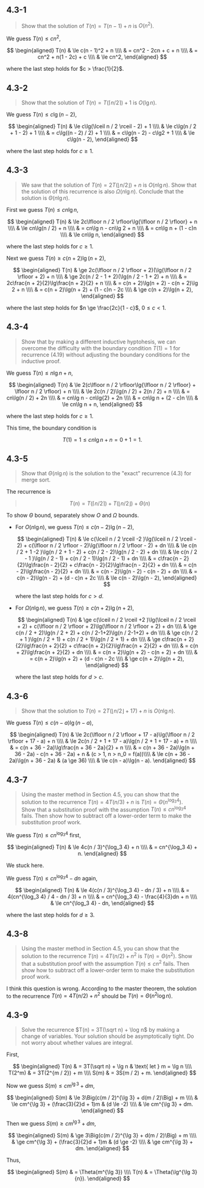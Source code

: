 ## 4.3-1

> Show that the solution of $T(n) = T(n - 1) + n$ is $O(n^2)$.

We guess $T(n) \le cn^2$,

$$
\begin{aligned}
T(n) & \le c(n - 1)^2 + n \\\\
     & =   cn^2 - 2cn + c + n \\\\
     & =   cn^2 + n(1 - 2c) + c \\\\
     & \le cn^2,
\end{aligned}
$$

where the last step holds for $c > \frac{1}{2}$.

## 4.3-2

> Show that the solution of $T(n) = T(\lceil n / 2 \rceil) + 1$ is $O(\lg n)$.

We guess $T(n) \le c\lg(n - 2)$,

$$
\begin{aligned}
T(n) & \le c\lg(\lceil n / 2 \rceil - 2) + 1 \\\\
     & \le c\lg(n / 2 + 1 - 2) + 1 \\\\
     & =   c\lg((n - 2) / 2) + 1 \\\\
     & =   c\lg(n - 2) - c\lg2 + 1 \\\\
     & \le c\lg(n - 2),
\end{aligned}
$$

where the last step holds for $c \ge 1$.

## 4.3-3

> We saw that the solution of $T(n) = 2T(\lfloor n / 2 \rfloor) + n$ is $O(n\lg n)$. Show that the solution of this recurrence is also $\Omega(n\lg n)$. Conclude that the solution is $\Theta(n\lg n)$.

First we guess $T(n) \le cn\lg n$,

$$
\begin{aligned}
T(n) & \le 2c\lfloor n / 2 \rfloor\lg{\lfloor n / 2 \rfloor} + n \\\\
     & \le cn\lg(n / 2) + n \\\\
     & =   cn\lg n - cn\lg 2 + n \\\\
     & =   cn\lg n + (1 - c)n \\\\
     & \le cn\lg n,
\end{aligned}
$$

where the last step holds for $c \ge 1$.

Next we guess $T(n) \ge c(n + 2)\lg(n + 2)$,

$$
\begin{aligned}
T(n) & \ge 2c(\lfloor n / 2 \rfloor + 2)(\lg(\lfloor n / 2 \rfloor + 2) + n \\\\
     & \ge 2c(n / 2 - 1 + 2)(\lg(n / 2 - 1 + 2) + n \\\\
     & =   2c\frac{n + 2}{2}\lg\frac{n + 2}{2} + n \\\\
     & =   c(n + 2)\lg(n + 2) - c(n + 2)\lg 2 + n \\\\
     & =   c(n + 2)\lg(n + 2) + (1 - c)n - 2c \\\\
     & \ge c(n + 2)\lg(n + 2),
\end{aligned}
$$

where the last step holds for $n \ge \frac{2c}{1 - c}$, $0 \le c < 1$.

## 4.3-4

> Show that by making a different inductive hyptohesis, we can overcome the difficulty with the boundary condition $T(1) = 1$ for recurrence $\text{(4.19)}$ without adjusting the boundary conditions for the inductive proof.

We guess $T(n) \le n\lg n + n$,

$$
\begin{aligned}
T(n) & \le 2(c\lfloor n / 2 \rfloor\lg{\lfloor n / 2 \rfloor} + \lfloor n / 2 \rfloor) + n \\\\
     & \le 2c(n / 2)\lg(n / 2) + 2(n / 2) + n \\\\
     & =   cn\lg(n / 2) + 2n \\\\
     & =   cn\lg n - cn\lg{2} + 2n \\\\
     & =   cn\lg n + (2 - c)n \\\\
     & \le cn\lg n + n,
\end{aligned}
$$

where the last step holds for $c \ge 1$.

This time, the boundary condition is

$$T(1) = 1 \le cn\lg n + n = 0 + 1 = 1.$$

## 4.3-5

> Show that $\Theta(n\lg n)$ is the solution to the "exact" recurrence $\text{(4.3)}$ for merge sort.

The recurrence is

> $$T(n) = T(\lceil n / 2 \rceil) + T(\lfloor n / 2 \rfloor) + \Theta(n) \tag{4.3}$$

To show $\Theta$ bound, separately show $O$ and $\Omega$ bounds.

- For $O(n\lg n)$, we guess $T(n) \le c(n - 2)\lg(n - 2)$,

  $$
  \begin{aligned}
  T(n) & \le c(\lceil n / 2 \rceil -2 )\lg(\lceil n / 2 \rceil - 2) + c(\lfloor n / 2 \rfloor - 2)\lg(\lfloor n / 2 \rfloor - 2) + dn \\\\
       & \le c(n / 2 + 1 -2 )\lg(n / 2 + 1 - 2) + c(n / 2 - 2)\lg(n / 2 - 2) + dn \\\\
       & \le c(n / 2 - 1 )\lg(n / 2 - 1) + c(n / 2 - 1)\lg(n / 2 - 1) + dn \\\\
       & =   c\frac{n - 2}{2}\lg\frac{n - 2}{2} + c\frac{n - 2}{2}\lg\frac{n - 2}{2} + dn \\\\
       & =   c(n - 2)\lg\frac{n - 2}{2} + dn \\\\
       & =   c(n - 2)\lg(n - 2) - c(n - 2) + dn \\\\
       & =   c(n - 2)\lg(n - 2) + (d - c)n + 2c \\\\
       & \le c(n - 2)\lg(n - 2),
  \end{aligned}
  $$

  where the last step holds for $c > d$.

- For $\Omega(n\lg n)$, we guess $T(n) \ge c(n + 2)\lg (n + 2)$,

  $$
  \begin{aligned}
  T(n) & \ge c(\lceil n / 2 \rceil +2 )\lg(\lceil n / 2 \rceil + 2) + c(\lfloor n / 2 \rfloor + 2)\lg(\lfloor n / 2 \rfloor + 2) + dn \\\\
       & \ge c(n / 2 + 2)\lg(n / 2 + 2) + c(n / 2-1+2)\lg(n / 2-1+2) + dn \\\\
       & \ge c(n / 2 + 1 )\lg(n / 2 + 1) + c(n / 2 + 1)\lg(n / 2 + 1) + dn \\\\
       & \ge c\frac{n + 2}{2}\lg\frac{n + 2}{2} + c\frac{n + 2}{2}\lg\frac{n + 2}{2} + dn \\\\
       & =   c(n + 2)\lg\frac{n + 2}{2} + dn \\\\
       & =   c(n + 2)\lg(n + 2) - c(n + 2) + dn \\\\
       & =   c(n + 2)\lg(n + 2) + (d - c)n - 2c \\\\
       & \ge c(n + 2)\lg(n + 2),
  \end{aligned}
  $$

  where the last step holds for $d > c$.

## 4.3-6

> Show that the solution to $T(n) = 2T(\lfloor n / 2 \rfloor + 17) + n$ is $O(n\lg n)$.

We guess $T(n) \le c(n - a)\lg(n - a)$,

$$
\begin{aligned}
T(n) & \le 2c(\lfloor n / 2 \rfloor + 17 - a)\lg(\lfloor n / 2 \rfloor + 17 - a) + n \\\\
     & \le 2c(n / 2 + 1 + 17 - a)\lg(n / 2 + 1 + 17 - a) + n \\\\
     & =   c(n + 36 - 2a)\lg\frac{n + 36 - 2a}{2} + n \\\\
     & =   c(n + 36 - 2a)\lg(n + 36 - 2a) - c(n + 36 - 2a) + n & (c > 1, n > n_0 = f(a))\\\\
     & \le c(n + 36 - 2a)\lg(n + 36 - 2a) & (a \ge 36) \\\\
     & \le c(n - a)\lg(n - a).
\end{aligned}
$$

## 4.3-7

> Using the master method in Section 4.5, you can show that the solution to the recurrence $T(n) = 4T(n / 3) + n$ is $T(n) = \Theta(n^{\log_3 4})$. Show that a substitution proof with the assumption $T(n) \le cn^{\log_3 4}$ fails. Then show how to subtract off a lower-order term to make the substitution proof work.

We guess $T(n) \le cn^{\log_3 4}$ first,

$$
\begin{aligned}
T(n) & \le 4c(n / 3)^{\log_3 4} + n \\\\
     & =   cn^{\log_3 4} + n.
\end{aligned}
$$

We stuck here.

We guess $T(n) \le cn^{\log_3 4} - dn$ again,

$$
\begin{aligned}
T(n) & \le 4(c(n / 3)^{\log_3 4} - dn / 3) + n \\\\
     & =   4(cn^{\log_3 4} / 4 - dn / 3) + n \\\\
     & =   cn^{\log_3 4} - \frac{4}{3}dn + n \\\\
     & \le cn^{\log_3 4} - dn,
\end{aligned}
$$

where the last step holds for $d \ge 3$.

## 4.3-8

> Using the master method in Section 4.5, you can show that the solution to the recurrence $T(n) = 4T(n / 2) + n^2$ is $T(n) = \Theta(n^2)$. Show that a substitution proof with the assumption $T(n) \le cn^2$ fails. Then show how to subtract off a lower-order term to make the substitution proof work.

I think this question is wrong. According to the master theorem, the solution to the recurrence $T(n) = 4T(n / 2) + n^2$ should be $T(n) = \Theta(n^2\log n)$.

## 4.3-9

> Solve the recurrence $T(n) = 3T(\sqrt n) + \log n$ by making a change of variables. Your solution should be asymptotically tight. Do not worry about whether values are integral.

First,

$$
\begin{aligned}
  T(n) & = 3T(\sqrt n) + \lg n & \text{ let } m = \lg n \\\\
T(2^m) & = 3T(2^{m / 2}) + m \\\\
  S(m) & = 3S(m / 2) + m.
\end{aligned}
$$

Now we guess $S(m) \le cm^{\lg 3} + dm$,

$$
\begin{aligned}
S(m) & \le 3\Big(c(m / 2)^{\lg 3} + d(m / 2)\Big) + m \\\\
     & \le cm^{\lg 3} + (\frac{3}{2}d + 1)m & (d \le -2) \\\\
     & \le cm^{\lg 3} + dm.
\end{aligned}
$$

Then we guess $S(m) \ge cm^{\lg 3} + dm$,

$$
\begin{aligned}
S(m) & \ge 3\Big(c(m / 2)^{\lg 3} + d(m / 2)\Big) + m \\\\
     & \ge cm^{\lg 3} + (\frac{3}{2}d + 1)m & (d \ge -2) \\\\
     & \ge cm^{\lg 3} + dm.
\end{aligned}
$$

Thus,

$$
\begin{aligned}
S(m) & = \Theta(m^{\lg 3}) \\\\
T(n) & = \Theta(\lg^{\lg 3}{n}).
\end{aligned}
$$
